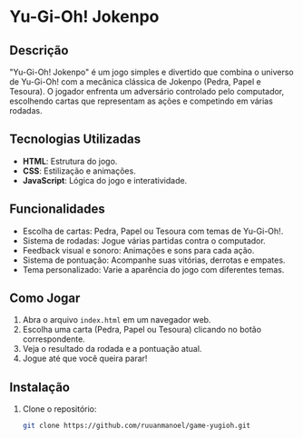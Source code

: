 # Yu-Gi-Oh! Jokenpo

## Descrição
"Yu-Gi-Oh! Jokenpo" é um jogo simples e divertido que combina o universo de Yu-Gi-Oh! com a mecânica clássica de Jokenpo (Pedra, Papel e Tesoura). O jogador enfrenta um adversário controlado pelo computador, escolhendo cartas que representam as ações e competindo em várias rodadas.

## Tecnologias Utilizadas
- **HTML**: Estrutura do jogo.
- **CSS**: Estilização e animações.
- **JavaScript**: Lógica do jogo e interatividade.

## Funcionalidades
- Escolha de cartas: Pedra, Papel ou Tesoura com temas de Yu-Gi-Oh!.
- Sistema de rodadas: Jogue várias partidas contra o computador.
- Feedback visual e sonoro: Animações e sons para cada ação.
- Sistema de pontuação: Acompanhe suas vitórias, derrotas e empates.
- Tema personalizado: Varie a aparência do jogo com diferentes temas.

## Como Jogar
1. Abra o arquivo `index.html` em um navegador web.
2. Escolha uma carta (Pedra, Papel ou Tesoura) clicando no botão correspondente.
3. Veja o resultado da rodada e a pontuação atual.
4. Jogue até que você queira parar!

## Instalação
1. Clone o repositório:
   ```bash
   git clone https://github.com/ruuanmanoel/game-yugioh.git
